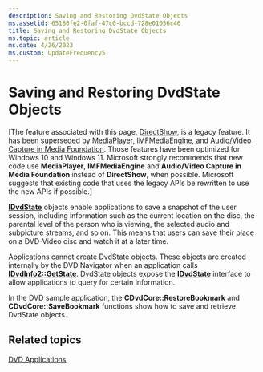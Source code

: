 ```yaml
---
description: Saving and Restoring DvdState Objects
ms.assetid: 65180fe2-0faf-47c0-bccd-728e01056c46
title: Saving and Restoring DvdState Objects
ms.topic: article
ms.date: 4/26/2023
ms.custom: UpdateFrequency5
---
```


# Saving and Restoring DvdState Objects

\[The feature associated with this page, [DirectShow](/windows/win32/directshow/directshow), is a legacy feature. It has been superseded by [MediaPlayer](/uwp/api/Windows.Media.Playback.MediaPlayer), [IMFMediaEngine](/windows/win32/api/mfmediaengine/nn-mfmediaengine-imfmediaengine), and [Audio/Video Capture in Media Foundation](windows/win32/medfound/audio-video-capture-in-media-foundation). Those features have been optimized for Windows 10 and Windows 11. Microsoft strongly recommends that new code use **MediaPlayer**, **IMFMediaEngine** and **Audio/Video Capture in Media Foundation** instead of **DirectShow**, when possible. Microsoft suggests that existing code that uses the legacy APIs be rewritten to use the new APIs if possible.\]

[**IDvdState**](/windows/desktop/api/Strmif/nn-strmif-idvdstate) objects enable applications to save a snapshot of the user session, including information such as the current location on the disc, the parental level of the person who is viewing, the selected audio and subpicture streams, and so on. This means that users can save their place on a DVD-Video disc and watch it at a later time.

Applications cannot create DvdState objects. These objects are created internally by the DVD Navigator when an application calls [**IDvdInfo2::GetState**](/windows/desktop/api/Strmif/nf-strmif-idvdinfo2-getstate). DvdState objects expose the [**IDvdState**](/windows/desktop/api/Strmif/nn-strmif-idvdstate) interface to allow applications to query for certain information.

In the DVD sample application, the **CDvdCore::RestoreBookmark** and **CDvdCore::SaveBookmark** functions show how to save and retrieve DvdState objects.

## Related topics

<dl> <dt>

[DVD Applications](dvd-applications.md)
</dt> </dl>

 

 



